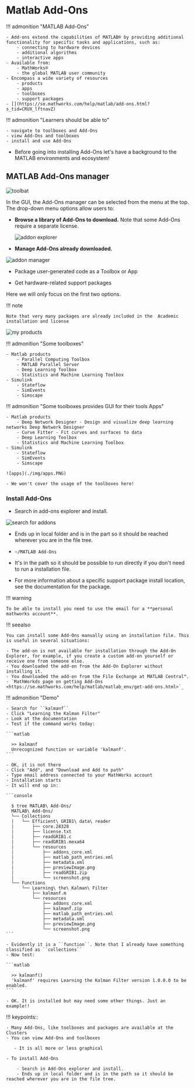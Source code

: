 # Matlab Add-Ons

!!! admonition "MATLAB Add-Ons"

    - Add-ons extend the capabilities of MATLAB® by providing additional functionality for specific tasks and applications, such as:
        - connecting to hardware devices
        - additional algorithms
        - interactive apps
    - Available from:
        - MathWorks®
        - the global MATLAB user community
    - Encompass a wide variety of resources
        - products
        - apps
        - toolboxes
        - support packages
    - [](https://se.mathworks.com/help/matlab/add-ons.html?s_tid=CRUX_lftnavZ)
   

!!! admonition "Learners should be able to"

    - navigate to toolboxes and Add-Ons
    - view Add-Ons and toolboxes
    - install and use Add-Ons    
   
- Before going into installing Add-Ons let's have a background to the MATLAB environments and ecosystem!

## MATLAB Add-Ons manager

![toolbat](./img/Toolbar_Add-Ons.PNG)

In the GUI, the Add-Ons manager can be selected from the menu at the top. The drop-down menu options allow users to:

   - **Browse a library of Add-Ons to download.** Note that some Add-Ons require a separate license.

     ![addon explorer](./img/Add-On_explorer.PNG)

   - **Manage Add-Ons already downloaded.**

   ![addon manager](./img/Add-On_manager.PNG)

   - Package user-generated code as a Toolbox or App

   - Get hardware-related support packages

Here we will only focus on the first two options.

!!! note

    Note that very many packages are already included in the  Academic installation and license

![my products](./img/my_products.PNG)

!!! admonition "Some toolboxes"

    - Matlab products
        - Parallel Computing Toolbox
        - MATLAB Parallel Server
        - Deep Learning Toolbox
        - Statistics and Machine Learning Toolbox
    - Simulink
        - Stateflow
        - SimEvents
        - Simscape

!!! admonition "Some toolboxes provides GUI for their tools Apps"

    - Matlab products
        - Deep Network Designer - Design and visualize deep learning networks Deep Network Designer
        - Curve Fitter - Fit curves and surfaces to data
        - Deep Learning Toolbox
        - Statistics and Machine Learning Toolbox
    - Simulink
        - Stateflow
        - SimEvents
        - Simscape

    ![apps](./img/apps.PNG)

    - We won't cover the usage of the toolboxes here!

### Install Add-Ons

- Search in add-ons explorer and install.

![search for addons](./img/searchforaddons.PNG)

- Ends up in local folder and is in the part so it should be reached wherever you are in the file tree.

- ``~/MATLAB Add-Ons``

- It's in the path so it should be possible to run directly if you don't need to run a installation file.

- For more information about a specific support package install location, see the documentation for the package.

!!! warning

    To be able to install you need to use the email for a **personal mathworks account**.

!!! seealso

    You can install some Add-Ons manually using an installation file. This is useful in several situations:

    - The add-on is not available for installation through the Add-On Explorer, for example, if you create a custom add-on yourself or receive one from someone else.
    - You downloaded the add-on from the Add-On Explorer without installing it.
    - You downloaded the add-on from the File Exchange at MATLAB Central™.
    - `MathWorkds page on getting Add-Ons <https://se.mathworks.com/help/matlab/matlab_env/get-add-ons.html>`_ 

!!! admonition "Demo"

    - Search for ``kalmanf``
    - Click "Learning the Kalman Filter"
    - Look at the documentation
    - Test if the command works today:

    ```matlab

      >> kalmanf
      Unrecognized function or variable 'kalmanf'.
    ```  

    - OK, it is not there
    - Click "Add", and "Download and Add to path"
    - Type email address connected to your MathWorks account
    - Installation starts
    - It will end up in: 

    ```console

      $ tree MATLAB\ Add-Ons/
      MATLAB\ Add-Ons/
      └── Collections
      |   └── Efficient\ GRIB1\ data\ reader
      |       ├── core.28328
      |       ├── license.txt
      |       ├── readGRIB1.c
      |       ├── readGRIB1.mexa64
      |       └── resources
      |           ├── addons_core.xml
      |           ├── matlab_path_entries.xml
      |           ├── metadata.xml
      |           ├── previewImage.png
      |           ├── readGRIB1.zip
      |           └── screenshot.png
      └── Functions
          └── Learning\ the\ Kalman\ Filter
              ├── kalmanf.m
              └── resources
                  ├── addons_core.xml
                  ├── kalmanf.zip
                  ├── matlab_path_entries.xml
                  ├── metadata.xml
                  ├── previewImage.png
                  └── screenshot.png
    ```

    - Evidently it is a ``function``. Note that I already have something classified as ``collections``
    - Now test:

    ```matlab

      >> kalmanf()
      'kalmanf' requires Learning the Kalman Filter version 1.0.0.0 to be enabled.
    ```

    - OK. It is installed but may need some other things. Just an example!!

!!! keypoints:: 

    - Many Add-Ons, like toolboxes and packages are available at the Clusters
    - You can view Add-Ons and toolboxes

       - It is all more or less graphical

    - To install Add-Ons

        - Search in Add-Ons explorer and install.
        - Ends up in local folder and is in the path so it should be reached wherever you are in the file tree.
